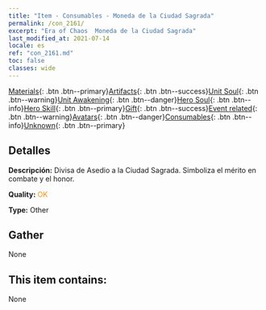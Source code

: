 ```yaml
---
title: "Item - Consumables - Moneda de la Ciudad Sagrada"
permalink: /con_2161/
excerpt: "Era of Chaos  Moneda de la Ciudad Sagrada"
last_modified_at: 2021-07-14
locale: es
ref: "con_2161.md"
toc: false
classes: wide
---
```

 [Materials](/ItemsES/){: .btn .btn--primary}[Artifacts](/ItemsES/Artifacts/){: .btn .btn--success}[Unit Soul](/ItemsES/UnitSoul/){: .btn .btn--warning}[Unit Awakening](/ItemsES/UnitAwakening/){: .btn .btn--danger}[Hero Soul](/ItemsES/HeroSoul/){: .btn .btn--info}[Hero Skill](/ItemsES/HeroSkill/){: .btn .btn--primary}[Gift](/ItemsES/Gift/){: .btn .btn--success}[Event related](/ItemsES/Events/){: .btn .btn--warning}[Avatars](/ItemsES/Avatars/){: .btn .btn--danger}[Consumables](/ItemsES/Consumables/){: .btn .btn--info}[Unknown](/ItemsES/Unknown/){: .btn .btn--primary}

## Detalles
 **Descripción:** Divisa de Asedio a la Ciudad Sagrada. Simboliza el mérito en combate y el honor.

 **Quality:** <span style="color: #FF8C00">OK</span>

 **Type:** Other

## Gather

  None

## This item contains:

  None

